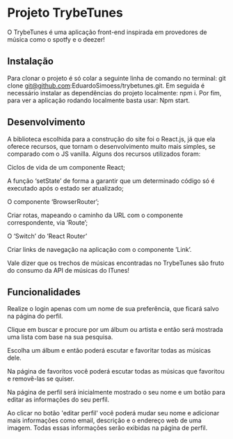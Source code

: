 <h1>Projeto TrybeTunes</h1>

O TrybeTunes é uma aplicação front-end inspirada em provedores de música como o spotfy e o deezer!

<h2>Instalação</h2>

Para clonar o projeto é só colar a seguinte linha de comando no terminal:
git clone git@github.com:EduardoSimoess/trybetunes.git.
Em seguida é necessário instalar as dependências do projeto localmente:
npm i.
Por fim, para ver a aplicação rodando localmente basta usar:
Npm start.

<h2>Desenvolvimento</h2>

A biblioteca escolhida para a construção do site foi o React.js, já que ela oferece recursos, que tornam o desenvolvimento muito mais simples, se comparado com o JS vanilla. Alguns dos recursos utilizados foram:

 Ciclos de vida de um componente React;

 A função ‘setState’ de forma a garantir que um determinado código só é executado após o estado ser atualizado;

O componente ‘BrowserRouter’;

Criar rotas, mapeando o caminho da URL com o componente correspondente, via ‘Route’;

O ‘Switch’ do ‘React Router’

Criar links de navegação na aplicação com o componente ’Link’.

Vale dizer que os trechos de músicas encontradas no TrybeTunes são fruto do consumo da API de músicas do ITunes! 

<h2>Funcionalidades</h2>

 Realize o login apenas com um nome de sua preferência, que ficará salvo na página do perfil.
  
 Clique em buscar e procure por um álbum ou artista e então será mostrada uma lista com base na sua pesquisa.
  
Escolha um álbum e então poderá escutar e favoritar todas as músicas dele.

 Na página de favoritos você poderá escutar todas as músicas que favoritou e removê-las se quiser.
  
 Na página de perfil será inicialmente mostrado o seu nome e um botão para editar as informações do seu perfil.

Ao clicar no botão 'editar perfil' você poderá mudar seu nome e adicionar mais informações como email, descrição e o endereço web de uma imagem. Todas essas informações serão exibidas na página de perfil.




